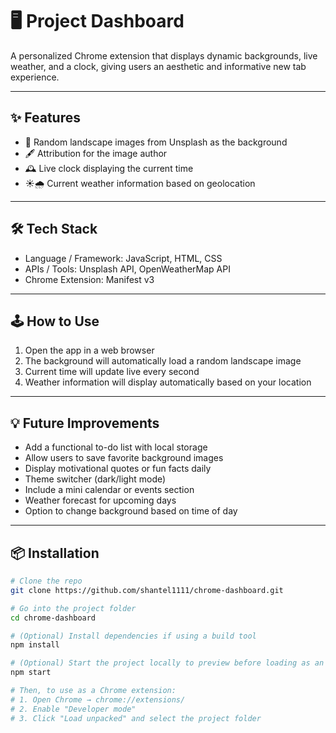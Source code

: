 # 🖥️ Project Dashboard

A personalized Chrome extension that displays dynamic backgrounds, live weather, and a clock, giving users an aesthetic and informative new tab experience.

---

## ✨ Features
- 🌄 Random landscape images from Unsplash as the background
- 🖋️ Attribution for the image author
- 🕰️ Live clock displaying the current time
- ☀️🌧️ Current weather information based on geolocation

---

## 🛠️ Tech Stack
- Language / Framework: JavaScript, HTML, CSS
- APIs / Tools: Unsplash API, OpenWeatherMap API
- Chrome Extension: Manifest v3

---

## 🕹️ How to Use
1. Open the app in a web browser
2. The background will automatically load a random landscape image
3. Current time will update live every second
4. Weather information will display automatically based on your location
 
---

## 💡 Future Improvements
- Add a functional to-do list with local storage
- Allow users to save favorite background images
- Display motivational quotes or fun facts daily
- Theme switcher (dark/light mode)
- Include a mini calendar or events section
- Weather forecast for upcoming days
- Option to change background based on time of day
  
---

## 📦 Installation
```bash
# Clone the repo
git clone https://github.com/shantel1111/chrome-dashboard.git

# Go into the project folder
cd chrome-dashboard

# (Optional) Install dependencies if using a build tool
npm install

# (Optional) Start the project locally to preview before loading as an extension
npm start

# Then, to use as a Chrome extension:
# 1. Open Chrome → chrome://extensions/
# 2. Enable "Developer mode"
# 3. Click "Load unpacked" and select the project folder
